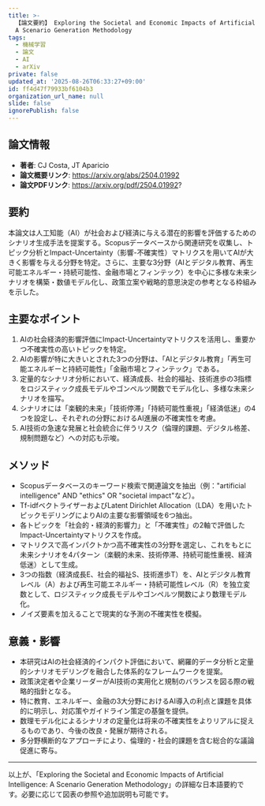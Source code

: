 ```yaml
---
title: >-
  【論文要約】 Exploring the Societal and Economic Impacts of Artificial Intelligence:
  A Scenario Generation Methodology
tags:
  - 機械学習
  - 論文
  - AI
  - arXiv
private: false
updated_at: '2025-08-26T06:33:27+09:00'
id: ff4d47f79933bf6104b3
organization_url_name: null
slide: false
ignorePublish: false
---
```


## 論文情報

- **著者**: CJ Costa, JT Aparicio
- **論文概要リンク**: https://arxiv.org/abs/2504.01992
- **論文PDFリンク**: https://arxiv.org/pdf/2504.01992?

## 要約

本論文は人工知能（AI）が社会および経済に与える潜在的影響を評価するためのシナリオ生成手法を提案する。Scopusデータベースから関連研究を収集し、トピック分析とImpact-Uncertainty（影響-不確実性）マトリクスを用いてAIが大きく影響を与える分野を特定。さらに、主要な3分野（AIとデジタル教育、再生可能エネルギー・持続可能性、金融市場とフィンテック）を中心に多様な未来シナリオを構築・数値モデル化し、政策立案や戦略的意思決定の参考となる枠組みを示した。

## 主要なポイント

1. AIの社会経済的影響評価にImpact-Uncertaintyマトリクスを活用し、重要かつ不確実性の高いトピックを特定。
2. AIの影響が特に大きいとされた3つの分野は、「AIとデジタル教育」「再生可能エネルギーと持続可能性」「金融市場とフィンテック」である。
3. 定量的なシナリオ分析において、経済成長、社会的福祉、技術進歩の3指標をロジスティック成長モデルやゴンペルツ関数でモデル化し、多様な未来シナリオを描写。
4. シナリオには「楽観的未来」「技術停滞」「持続可能性重視」「経済低迷」の4つを設定し、それぞれの分野におけるAI進展の不確実性を考慮。
5. AI技術の急速な発展と社会統合に伴うリスク（倫理的課題、デジタル格差、規制問題など）への対応も示唆。


## メソッド

- Scopusデータベースのキーワード検索で関連論文を抽出（例："artificial intelligence" AND "ethics" OR "societal impact"など）。
- Tf-idfベクトライザーおよびLatent Dirichlet Allocation（LDA）を用いたトピックモデリングによりAIの主要な影響領域を6つ抽出。
- 各トピックを「社会的・経済的影響力」と「不確実性」の2軸で評価したImpact-Uncertaintyマトリクスを作成。
- マトリクスで高インパクトかつ高不確実性の3分野を選定し、これをもとに未来シナリオを4パターン（楽観的未来、技術停滞、持続可能性重視、経済低迷）として生成。
- 3つの指数（経済成長E、社会的福祉S、技術進歩T）を、AIとデジタル教育レベル（A）および再生可能エネルギー・持続可能性レベル（R）を独立変数として、ロジスティック成長モデルやゴンペルツ関数により数理モデル化。
- ノイズ要素を加えることで現実的な予測の不確実性を模擬。

## 意義・影響

- 本研究はAIの社会経済的インパクト評価において、網羅的データ分析と定量的シナリオモデリングを融合した体系的なフレームワークを提案。
- 政策決定者や企業リーダーがAI技術の実用化と規制のバランスを図る際の戦略的指針となる。
- 特に教育、エネルギー、金融の3大分野におけるAI導入の利点と課題を具体的に明示し、対応策やガイドライン策定の基盤を提供。
- 数理モデル化によるシナリオの定量化は将来の不確実性をよりリアルに捉えるものであり、今後の改良・発展が期待される。
- 多分野横断的なアプローチにより、倫理的・社会的課題を含む総合的な議論促進に寄与。

---

以上が、「Exploring the Societal and Economic Impacts of Artificial Intelligence: A Scenario Generation Methodology」の詳細な日本語要約です。必要に応じて図表の参照や追加説明も可能です。

